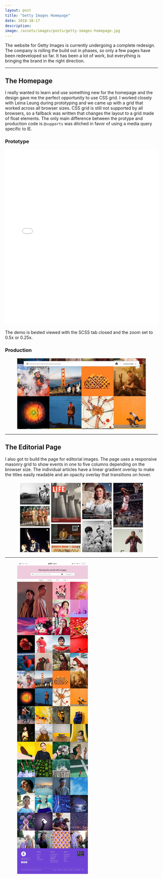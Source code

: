 ```yaml
---
layout: post
title: "Getty Images Homepage"
date: 2018-10-17
description: 
image: /assets/images/posts/getty-images-homepage.jpg
---
```

<p>The website for Getty Images is currently undergoing a complete redesign. The company is rolling the build out in phases, so only a few pages have been redeveloped so far. It has been a lot of work, but everything is bringing the brand in the right direction.</p>

<hr/>

<h2>The Homepage</h2>
<p>I really wanted to learn and use something new for the homepage and the design gave me the perfect opportunity to use CSS grid. I worked closely with Leina Leung during prototyping and we came up with a grid that worked across all browser sizes. CSS grid is still not supported by all browsers, so a fallback was written that changes the layout to a grid made of float elements. The only main difference between the protype and production code is <code>@supports</code> was ditched in favor of using a media query specific to IE.</p>

<h3>Prototype</h3>
<div class="flex-vid">
  <iframe height="575" scrolling="no" title="CSS Grid for Getty Images" src="//codepen.io/thomasvaeth/embed/mjLLKO/?height=575&theme-id=0&default-tab=css,result" frameborder="no" allowtransparency="true" allowfullscreen="true" style="width: 100%;"></iframe>
</div>
<p>The demo is bested viewed with the SCSS tab closed and the zoom set to 0.5x or 0.25x.</p>

<h3>Production</h3>
<div class="browser">
  <span class="browser__dots"></span>
  <figure class="browser__img">
    <img src="/assets/images/posts/getty-images-homepage-1.jpg" alt="Getty Images Website"/>
  </figure>
</div>

<hr/>

<h2>The Editorial Page</h2>
<p>I also got to build the page for editorial images. The page uses a responsive masonry grid to show events in one to five columns depending on the browser size. The individual articles have a linear gradient overlay to make the titles easily readable and an opacity overlay that transitions on hover.</p>

<div class="browser">
  <span class="browser__dots"></span>
  <figure class="browser__img">
    <img src="/assets/images/posts/getty-images-homepage-2.jpg" alt="Getty Images Website"/>
  </figure>
</div>

<hr/>

<div class="browser">
  <span class="browser__dots"></span>
  <figure class="browser__img">
    <img src="/assets/images/posts/getty-images-homepage-3.jpg" alt="Getty Images Website"/>
  </figure>
</div>
